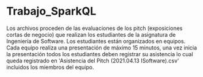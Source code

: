 # Trabajo_SparkQL
Los archivos proceden de las evaluaciones de los pitch (exposiciones cortas de negocio) que realizan los estudiantes de la asignatura de Ingeniería de Software. Los estudiantes están organizados en equipos. Cada equipo realiza una presentación de máximo 15 minutos, una vez inicia la presentación todos los estudiantes deben registrar su asistencia lo cual queda registrado en 'Asistencia del Pitch (2021.04.13 ISoftware).csv' incluidos los miembros del equipo.
